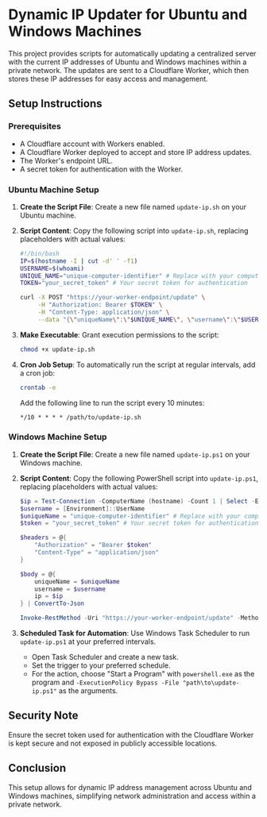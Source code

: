 # Dynamic IP Updater for Ubuntu and Windows Machines

This project provides scripts for automatically updating a centralized server with the current IP addresses of Ubuntu and Windows machines within a private network. The updates are sent to a Cloudflare Worker, which then stores these IP addresses for easy access and management.

## Setup Instructions

### Prerequisites

- A Cloudflare account with Workers enabled.
- A Cloudflare Worker deployed to accept and store IP address updates.
- The Worker's endpoint URL.
- A secret token for authentication with the Worker.

### Ubuntu Machine Setup

1. **Create the Script File**: Create a new file named `update-ip.sh` on your Ubuntu machine.

2. **Script Content**: Copy the following script into `update-ip.sh`, replacing placeholders with actual values:

    ```bash
    #!/bin/bash
    IP=$(hostname -I | cut -d' ' -f1)
    USERNAME=$(whoami)
    UNIQUE_NAME="unique-computer-identifier" # Replace with your computer's unique identifier
    TOKEN="your_secret_token" # Your secret token for authentication
    
    curl -X POST "https://your-worker-endpoint/update" \
         -H "Authorization: Bearer $TOKEN" \
         -H "Content-Type: application/json" \
         --data "{\"uniqueName\":\"$UNIQUE_NAME\", \"username\":\"$USERNAME\", \"ip\":\"$IP\"}"
    ```

3. **Make Executable**: Grant execution permissions to the script:

    ```bash
    chmod +x update-ip.sh
    ```

4. **Cron Job Setup**: To automatically run the script at regular intervals, add a cron job:

    ```bash
    crontab -e
    ```

    Add the following line to run the script every 10 minutes:

    ```cron
    */10 * * * * /path/to/update-ip.sh
    ```

### Windows Machine Setup

1. **Create the Script File**: Create a new file named `update-ip.ps1` on your Windows machine.

2. **Script Content**: Copy the following PowerShell script into `update-ip.ps1`, replacing placeholders with actual values:

    ```powershell
    $ip = Test-Connection -ComputerName (hostname) -Count 1 | Select -ExpandProperty IPV4Address
    $username = [Environment]::UserName
    $uniqueName = "unique-computer-identifier" # Replace with your computer's unique identifier
    $token = "your_secret_token" # Your secret token for authentication

    $headers = @{
        "Authorization" = "Bearer $token"
        "Content-Type" = "application/json"
    }

    $body = @{
        uniqueName = $uniqueName
        username = $username
        ip = $ip
    } | ConvertTo-Json

    Invoke-RestMethod -Uri "https://your-worker-endpoint/update" -Method Post -Headers $headers -Body $body
    ```

3. **Scheduled Task for Automation**: Use Windows Task Scheduler to run `update-ip.ps1` at your preferred intervals.

    - Open Task Scheduler and create a new task.
    - Set the trigger to your preferred schedule.
    - For the action, choose "Start a Program" with `powershell.exe` as the program and `-ExecutionPolicy Bypass -File "path\to\update-ip.ps1"` as the arguments.

## Security Note

Ensure the secret token used for authentication with the Cloudflare Worker is kept secure and not exposed in publicly accessible locations.

## Conclusion

This setup allows for dynamic IP address management across Ubuntu and Windows machines, simplifying network administration and access within a private network.
